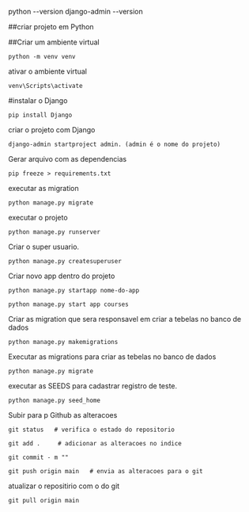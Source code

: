 python --version
django-admin --version

##criar projeto em Python

##Criar um ambiente virtual 

    python -m venv venv


ativar o ambiente virtual

    venv\Scripts\activate

#instalar o Django

    pip install Django

criar o projeto com Django

    django-admin startproject admin. (admin é o nome do projeto)

Gerar arquivo com as dependencias
    
    pip freeze > requirements.txt

executar as migration

    python manage.py migrate
    
executar o projeto

    python manage.py runserver

Criar o super usuario.

    python manage.py createsuperuser


Criar novo app dentro do projeto 

    python manage.py startapp nome-do-app

    python manage.py start app courses

   
Criar as migration que sera responsavel em criar a tebelas no banco de dados
    
    python manage.py makemigrations


Executar as migrations para criar as tebelas no banco de dados

    python manage.py migrate

executar as SEEDS para cadastrar registro de teste.

    python manage.py seed_home


Subir para p Github as alteracoes

    git status   # verifica o estado do repositorio
    
    git add .     # adicionar as alteracoes no indice

    git commit - m ""

    git push origin main   # envia as alteracoes para o git



atualizar o repositirio com o do git 

    git pull origin main